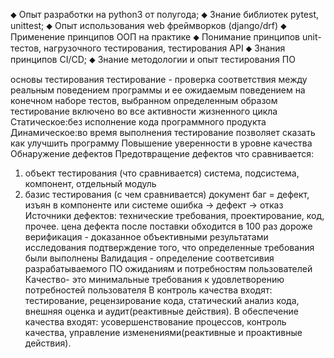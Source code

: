 ⬥ Опыт разработки на python3 от полугода;
⬥ Знание библиотек pytest, unittest;
⬥ Опыт использования web фреймворков (django/drf)
⬥ Применение принципов ООП на практике
⬥ Понимание принципов unit-тестов, нагрузочного тестирования, тестирования API
⬥ Знания принципов CI/CD;
⬥ Знание методологии и опыт тестирования ПО

основы тестирования
тестирование - проверка соответствия между реальным поведением программы и ее ожидаемым поведением на конечном наборе тестов, выбранном определенным образом
тестирование включено во все активности жизненного цикла
Статическое:без исполнение кода программного продукта
Динамическое:во время выполнения
тестирование позволяет сказать как улучшить программу 
Повышение уверенности в уровне качества
Обнаружение дефектов
Предотвращение дефектов
что сравнивается:
1. объект тестирования (что сравнивается) система, подсистема, компонент, отдельный модуль
2. базис тестирования (с чем сравнивается) документ
баг = дефект, изъян в компоненте или системе
ошибка -> дефект -> отказ
Источники дефектов: технические требования, проектирование, код, прочее.
цена дефекта после поставки обходится в 100 раз дороже
верификация - доказанное объективными результатами исследования подтверждение того, что определенные требования были выполнены
Валидация - определение соответсивия разрабатываемого ПО ожиданиям и потребностям пользователей
Качество- это минимальные требования к удовлетворению потребностей пользователя
В контроль качества входят: тестирование, рецензирование кода, статический анализ кода, внешняя оценка и аудит(реактивные действия).
В обеспечение качества входят: усовершенствование процессов, контроль качества, управление изменениями(реактивные и проактивные действия).
